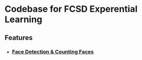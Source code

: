 # Codebase for FCSD Experential Learning

## Features

<!-- Redirect to Face_Detection/face_det.py -->

- ### [Face Detection & Counting Faces](Face_Detection/face_det.py)
